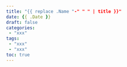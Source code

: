 ```yaml
---
title: "{{ replace .Name "-" " " | title }}"
date: {{ .Date }}
draft: false
categories:
 - "xxx"
tags:
 - "xxx"
 - "xxx"
toc: true
---
```


